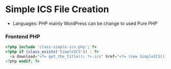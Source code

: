 # Simple ICS File Creation

* Languages: PHP mainly WordPress can be change to used Pure PHP

### Frontend PHP
```php
<?php include 'class-simple-ics.php'; ?>
<?php if (class_exists('SimpleICS')) : ?>
  <a download="<?= get_the_title(); ?>.ics" href="<?= (new SimpleICS())->getHref()?>">Add To Apple Calendar</a>  
<?php endif; ?>
```
